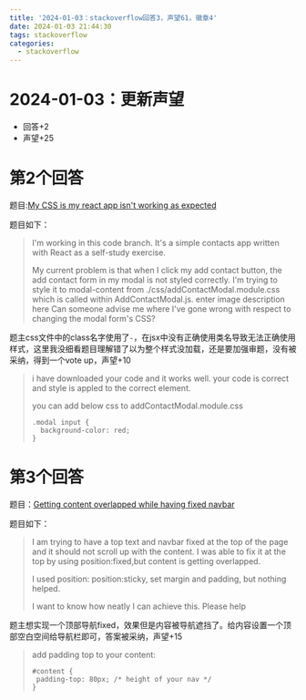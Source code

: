 ```yaml
---
title: '2024-01-03：stackoverflow回答3，声望61，徽章4'
date: 2024-01-03 21:44:30
tags: stackoverflow
categories:
  - stackoverflow
---
```


# 2024-01-03：更新声望

- 回答+2
- 声望+25


# 第2个回答

题目:[My CSS is my react app isn't working as expected](https://stackoverflow.com/q/77731089/22510112)

题目如下：
> I'm working in this code branch. It's a simple contacts app written with React as a self-study exercise.
>
> My current problem is that when I click my add contact button, the add contact form in my modal is not styled correctly.
> I'm trying to style it to modal-content from ./css/addContactModal.module.css which is called within AddContactModal.js. enter image description here Can someone advise me where I've gone wrong with respect to changing the modal form's CSS?
>

题主css文件中的class名字使用了`-`，在jsx中没有正确使用类名导致无法正确使用样式，这里我没细看题目理解错了以为整个样式没加载，还是要加强审题，没有被采纳，得到一个vote up，声望+10

> i have downloaded your code and it works well. your code is correct and style is appled to the correct element.
>
> you can add below css to addContactModal.module.css
> ```
> .modal input {
>   background-color: red;
> }
> ```

# 第3个回答

题目：[Getting content overlapped while having fixed navbar](https://stackoverflow.com/q/77749582/22510112)

题目如下：

> I am trying to have a top text and navbar fixed at the top of the page and it should not scroll up with the content. I was able to fix it at the top by using position:fixed,but content is getting overlapped.
>
> I used position: position:sticky, set margin and padding, but nothing helped.
>
> I want to know how neatly I can achieve this. Please help

题主想实现一个顶部导航fixed，效果但是内容被导航遮挡了。给内容设置一个顶部空白空间给导航栏即可，答案被采纳，声望+15

> add padding top to your content:
> ```
> #content {
>  padding-top: 80px; /* height of your nav */
> }
> ```
